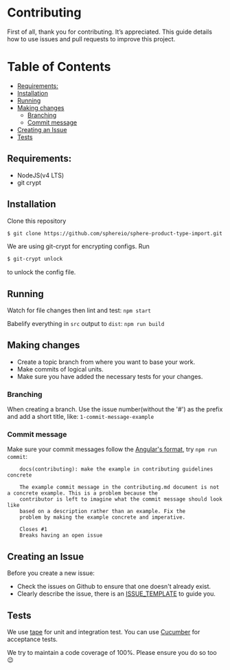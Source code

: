 # Contributing
First of all, thank you for contributing. It’s appreciated. This guide details how to use issues and pull requests to improve this project.

Table of Contents
=================

  * [Requirements:](#requirements)
  * [Installation](#installation)
  * [Running](#running)
  * [Making changes](#making-changes)
    * [Branching](#branching)
    * [Commit message](#commit-message)
  * [Creating an Issue](#creating-an-issue)
  * [Tests](#tests)

## Requirements:
* NodeJS(v4 LTS)
* git crypt

## Installation
Clone this repository

```bash
$ git clone https://github.com/sphereio/sphere-product-type-import.git
```

We are using git-crypt for encrypting configs.
Run

```bash
$ git-crypt unlock
```

to unlock the config file.

## Running
Watch for file changes then lint and test:
`npm start`

Babelify everything in `src` output to `dist`:
`npm run build`

## Making changes
* Create a topic branch from where you want to base your work.
* Make commits of logical units.
* Make sure you have added the necessary tests for your changes.

### Branching
When creating a branch. Use the issue number(without the '#') as the prefix and add a short title, like: `1-commit-message-example`

### Commit message
Make sure your commit messages follow the [Angular's format](https://github.com/angular/angular.js/blob/master/CONTRIBUTING.md#-git-commit-guidelines), try `npm run commit`:
````
    docs(contributing): make the example in contributing guidelines concrete

    The example commit message in the contributing.md document is not a concrete example. This is a problem because the
    contributor is left to imagine what the commit message should look like
    based on a description rather than an example. Fix the
    problem by making the example concrete and imperative.

    Closes #1
    Breaks having an open issue
````

## Creating an Issue
Before you create a new issue:
  * Check the issues on Github to ensure that one doesn't already exist.
  * Clearly describe the issue, there is an [ISSUE_TEMPLATE](.github/ISSUE_TEMPLATE.md) to guide you.

## Tests
We use [tape](https://github.com/substack/tape) for unit and integration test. You can use [Cucumber](https://github.com/cucumber/cucumber-js) for acceptance tests.

We try to maintain a code coverage of 100%. Please ensure you do so too 😉
